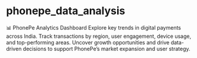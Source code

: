# phonepe_data_analysis
📊 PhonePe Analytics Dashboard Explore key trends in digital payments across India. Track transactions by region, user engagement, device usage, and top-performing areas. Uncover growth opportunities and drive data-driven decisions to support PhonePe’s market expansion and user strategy.

